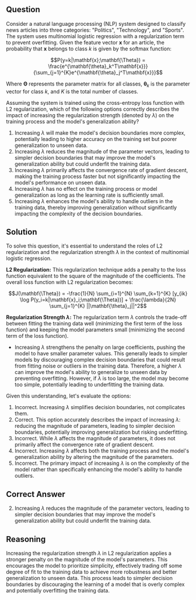 ## Question
Consider a natural language processing (NLP) system designed to classify news articles into three categories: "Politics", "Technology", and "Sports". The system uses multinomial logistic regression with a regularization term to prevent overfitting. Given the feature vector $\mathbf{x}$ for an article, the probability that $\mathbf{x}$ belongs to class $k$ is given by the softmax function:

$$P(y=k|\mathbf{x};\mathbf{\Theta}) = \frac{e^{\mathbf{\theta}_k^T\mathbf{x}}}{\sum_{j=1}^{K}e^{\mathbf{\theta}_j^T\mathbf{x}}}$$

Where $\mathbf{\Theta}$ represents the parameter matrix for all classes, $\mathbf{\theta}_k$ is the parameter vector for class $k$, and $K$ is the total number of classes.

Assuming the system is trained using the cross-entropy loss function with L2 regularization, which of the following options correctly describes the impact of increasing the regularization strength (denoted by $\lambda$) on the training process and the model's generalization ability?

1. Increasing $\lambda$ will make the model's decision boundaries more complex, potentially leading to higher accuracy on the training set but poorer generalization to unseen data.
2. Increasing $\lambda$ reduces the magnitude of the parameter vectors, leading to simpler decision boundaries that may improve the model's generalization ability but could underfit the training data.
3. Increasing $\lambda$ primarily affects the convergence rate of gradient descent, making the training process faster but not significantly impacting the model's performance on unseen data.
4. Increasing $\lambda$ has no effect on the training process or model generalization as long as the learning rate is sufficiently small.
5. Increasing $\lambda$ enhances the model's ability to handle outliers in the training data, thereby improving generalization without significantly impacting the complexity of the decision boundaries.

## Solution
To solve this question, it's essential to understand the roles of L2 regularization and the regularization strength $\lambda$ in the context of multinomial logistic regression.

**L2 Regularization:** This regularization technique adds a penalty to the loss function equivalent to the square of the magnitude of the coefficients. The overall loss function with L2 regularization becomes:

$$J(\mathbf{\Theta}) = -\frac{1}{N} \sum_{i=1}^{N} \sum_{k=1}^{K} [y_{ik} \log P(y_i=k|\mathbf{x}_i;\mathbf{\Theta})] + \frac{\lambda}{2N} \sum_{j=1}^{K} ||\mathbf{\theta}_j||^2$$

**Regularization Strength $\lambda$:** The regularization term $\lambda$ controls the trade-off between fitting the training data well (minimizing the first term of the loss function) and keeping the model parameters small (minimizing the second term of the loss function).

- Increasing $\lambda$ strengthens the penalty on large coefficients, pushing the model to have smaller parameter values. This generally leads to simpler models by discouraging complex decision boundaries that could result from fitting noise or outliers in the training data. Therefore, a higher $\lambda$ can improve the model's ability to generalize to unseen data by preventing overfitting. However, if $\lambda$ is too large, the model may become too simple, potentially leading to underfitting the training data.

Given this understanding, let's evaluate the options:

1. Incorrect. Increasing $\lambda$ simplifies decision boundaries, not complicates them.
2. Correct. This option accurately describes the impact of increasing $\lambda$: reducing the magnitude of parameters, leading to simpler decision boundaries, potentially improving generalization but risking underfitting.
3. Incorrect. While $\lambda$ affects the magnitude of parameters, it does not primarily affect the convergence rate of gradient descent.
4. Incorrect. Increasing $\lambda$ affects both the training process and the model's generalization ability by altering the magnitude of the parameters.
5. Incorrect. The primary impact of increasing $\lambda$ is on the complexity of the model rather than specifically enhancing the model's ability to handle outliers.

## Correct Answer
2. Increasing $\lambda$ reduces the magnitude of the parameter vectors, leading to simpler decision boundaries that may improve the model's generalization ability but could underfit the training data.

## Reasoning
Increasing the regularization strength $\lambda$ in L2 regularization applies a stronger penalty on the magnitude of the model's parameters. This encourages the model to prioritize simplicity, effectively trading off some degree of fit to the training data to achieve more robustness and better generalization to unseen data. This process leads to simpler decision boundaries by discouraging the learning of a model that is overly complex and potentially overfitting the training data.
